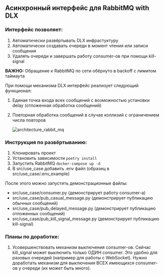 ## Асинхронный интерфейс для RabbitMQ with DLX

### Интерфейс позволяет:
1. Автоматически развёртывать DLX инфрастуктуру
2. Автоматически создавать очереди в момент чтения или записи сообщения
3. Удалять очереди и завершать работу consumer-ов при помощи kill-signal

**ВАЖНО:** Обращение к RabbitMQ по сети обёрнуто в backoff с лимитом таймаута

При помощи механизма DLX интерфейс реализует следующий функционал:
1. Единая точка входа всех сообщений с возможностью установки delay (отложенная обработка сообщений)
2. Повторная обработка сообщений в случае коллизий с ограничением числа повторов

   ![architecture_rabbit_mq](http://www.plantuml.com/plantuml/png/Z9BHIiCm58RlynIXFe2kKrPXY5jjmJl1Mw6SfMTTM9hC9DqSqdUtwzAPpgsOG6Z_ytz_mk4y6mlQLgKWKsFt0fy8RTO6s1eAfD-4khLeb4AhIkPC2QNfJHp7f-Bx2dAruxAWerQhspDNh2fHsg6Kn_l3zg2bXdBmtYH9_3l0mWBC835xY9FqpeC-Awm6YNGIfL7g4S2iqXuXk4IxucmjqHWwxkak8vmVjf-XjTfTpGZ_bR5K8aSz-FGqVfcCFOI1pWUxCqdcKUI0wQqR0j9D00YHWU1RpFokjT_7qrL750mDUahWpFKL9Fo3XBz8JNnW1zmsuvNbk05jFQvVEE0rkKXgj7hlWxxkkBPL-CLM80lCk6IgR2mjrAaVifClCaPfY_gCE8eN_TshVBl_8YXGMWeRtdfcRw-1ampgBMTTsqz_v-MmLmu3GgIoI1VAMbLIzTDd5Ums3GJHkxzYFw2k1CTAHOZVe1nGuz92SL6QId1B78M0AAqgmOK35N16Sfo4k8cp-ONPN-1BU6-oDRLZKAJ8cTrzy-RDctKEwks5-FBJ9P8RiMueKzULgKpuS-JwCd5zbs2BwucL6UAfP9Awn9sxdhj4c0SGol6KIY4vuIQoq3N4BLO6HfQ0-YMJ88fRXdGygVRHiyCEE3KrZa0_ZFi8QbPkwkJms2CB8olGwMhkAG9T77iTliHuGPMmqpacp7Sipu4oDP8fGa5w2KkxKoLO0ceWbWcmwkkp-8pSUvnQ8dov1K22aPRhkWy4NUABA4YpGBH7MZn4MYFTcYhN_PFu5DTZEtJzEqgmrU5nTD097smwSSV8jLZ2GhzyWu-MLD76dU_5vQ-PYRL5CjyEDg3Bf4rZ5JGEOVYuzVJqC6ezENk5S_KH0DSl83Uc4CQtWBh05PI2_TcBnOAtLQrbfU6CRk6YAYuP6LFQH8zPoL1iBlCWgESBmG8qglSBI7ohzwo2Y5PVh7E1p4ei5nTKZWjwfd1zewqSynIzmD0EnlJaJDLu4Rqnkxi-SOoNLnEr6hDxGL3v-GyjlVShDVrtAml-p1BeZY5T6VBBi3JtZiRn_amu12WvBste5teonzAC5HkyLu_sj_4UCB-xdx1v3e0Kqbn9OJZDvG1HMZQI00EsaKgJ11KCQXH1kcd0WuRWtrh3iDbYrsIHS_hXcQ5lyKLrwC6yCX8iacGp69FpM3eFlRrrgahZtj9g44BrAF2uT5ThjsnZmrSSpRnL-UH5AAyYzUlONqU5PvbY8Bt54E56Wkib8ekGga9ShYZVL2dSA1kPLXgBYrKJh3oC9xu5_BwIcH2AqmJBSmBqzlJmk0i01NRuQ9uDF-BlN0p9onUBYis4897Zr98E8T1wYjRZ_EZMC5jc_HZZcUIvrOVQqVDelrFrz4Qw-q5GPkRuD5s6vGuSRrn_Y5iL_sl_0000)




### Инструкция по развёртыванию:

1. Клонировать проект
2. Установить зависимости `poetry install`
3. Запустить RabbitMQ `docker-compose up -d`
4. В src/use_case добавить .env файл (образец в src/use_case/.env_example)

После этого можно запустить демонстрационные файлы:
* src/use_case/consumer.py (демонстрирует работу consumer-а)
* src/use_case/pub_casual_message.py (демонстрирует публикацию обычных сообщений)
* src/use_case/pub_delayed_message.py (демонстрирует публикацию отложенных сообщений)
* src/use_case/pub_kill_signal_message.py (демонстрирует публикацию kill-signal)


### Планы по доработке:
1. Усовершенствовать механизм выключения consumer-ов. Сейчас kill_signal может выключить только ОДИН consumer.
Это удобно для разовых очередей (например для работы с WebSocket).
Нужно доработать механизм для выключения ВСЕХ имеющихся consumer-ов у очереди (их может быть много).
